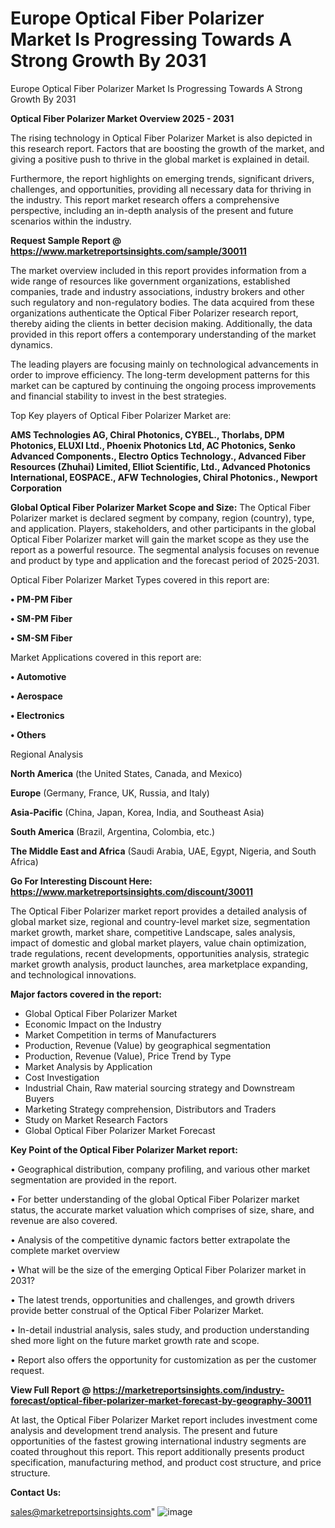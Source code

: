 # Europe Optical Fiber Polarizer Market Is Progressing Towards A Strong Growth By 2031
Europe Optical Fiber Polarizer Market Is Progressing Towards A Strong Growth By 2031

<Strong> Optical Fiber Polarizer Market Overview 2025 - 2031</strong>

The rising technology in Optical Fiber Polarizer Market is also depicted in this research report. Factors that are boosting the growth of the market, and giving a positive push to thrive in the global market is explained in detail.

Furthermore, the report highlights on emerging trends, significant drivers, challenges, and opportunities, providing all necessary data for thriving in the industry. This report market research offers a comprehensive perspective, including an in-depth analysis of the present and future scenarios within the industry.

<strong>Request Sample Report @ <a href=https://www.marketreportsinsights.com/sample/30011>https://www.marketreportsinsights.com/sample/30011</a></strong>

The market overview included in this report provides information from a wide range of resources like government organizations, established companies, trade and industry associations, industry brokers and other such regulatory and non-regulatory bodies. The data acquired from these organizations authenticate the Optical Fiber Polarizer research report, thereby aiding the clients in better decision making. Additionally, the data provided in this report offers a contemporary understanding of the market dynamics.

The leading players are focusing mainly on technological advancements in order to improve efficiency. The long-term development patterns for this market can be captured by continuing the ongoing process improvements and financial stability to invest in the best strategies.

Top Key players of Optical Fiber Polarizer Market are:

<strong>AMS Technologies AG, Chiral Photonics, CYBEL., Thorlabs, DPM Photonics, ELUXI Ltd., Phoenix Photonics Ltd, AC Photonics, Senko Advanced Components., Electro Optics Technology., Advanced Fiber Resources (Zhuhai) Limited, Elliot Scientific, Ltd., Advanced Photonics International, EOSPACE., AFW Technologies, Chiral Photonics., Newport Corporation</strong>

<strong><b>Global Optical Fiber Polarizer Market Scope and Size:</b></strong>
The Optical Fiber Polarizer market is declared segment by company, region (country), type, and application. Players, stakeholders, and other participants in the global Optical Fiber Polarizer market will gain the market scope as they use the report as a powerful resource. The segmental analysis focuses on revenue and product by type and application and the forecast period of 2025-2031.

Optical Fiber Polarizer Market Types covered in this report are:

<strong>• PM-PM Fiber

• SM-PM Fiber

• SM-SM Fiber</strong>

Market Applications covered in this report are:

<strong>• Automotive

• Aerospace

• Electronics

• Others</strong> 

Regional Analysis

<strong>North America</strong> (the United States, Canada, and Mexico)

<strong>Europe</strong> (Germany, France, UK, Russia, and Italy)

<strong>Asia-Pacific</strong> (China, Japan, Korea, India, and Southeast Asia)

<strong>South America</strong> (Brazil, Argentina, Colombia, etc.)

<strong>The Middle East and Africa</strong> (Saudi Arabia, UAE, Egypt, Nigeria, and South Africa)

<strong>Go For Interesting Discount Here: <a href=https://www.marketreportsinsights.com/discount/30011>https://www.marketreportsinsights.com/discount/30011</a></strong>

The Optical Fiber Polarizer market report provides a detailed analysis of global market size, regional and country-level market size, segmentation market growth, market share, competitive Landscape, sales analysis, impact of domestic and global market players, value chain optimization, trade regulations, recent developments, opportunities analysis, strategic market growth analysis, product launches, area marketplace expanding, and technological innovations.

<strong><b>Major factors covered in the report:</b></strong>
<ul>
  <li>Global Optical Fiber Polarizer Market </li>
  <li>Economic Impact on the Industry</li>
  <li>Market Competition in terms of Manufacturers</li>
  <li>Production, Revenue (Value) by geographical segmentation</li>
  <li>Production, Revenue (Value), Price Trend by Type</li>
  <li>Market Analysis by Application</li>
  <li>Cost Investigation</li>
  <li>Industrial Chain, Raw material sourcing strategy and Downstream Buyers</li>
  <li>Marketing Strategy comprehension, Distributors and Traders</li>
  <li>Study on Market Research Factors</li>
  <li>Global Optical Fiber Polarizer Market Forecast</li>
</ul>

<strong><b>Key Point of the Optical Fiber Polarizer Market report:</b></strong>

• Geographical distribution, company profiling, and various other market segmentation are provided in the report.

• For better understanding of the global Optical Fiber Polarizer market status, the accurate market valuation which comprises of size, share, and revenue are also covered.

• Analysis of the competitive dynamic factors better extrapolate the complete market overview

• What will be the size of the emerging Optical Fiber Polarizer market in 2031?

• The latest trends, opportunities and challenges, and growth drivers provide better construal of the Optical Fiber Polarizer Market.

• In-detail industrial analysis, sales study, and production understanding shed more light on the future market growth rate and scope.

• Report also offers the opportunity for customization as per the customer request.

<strong><b>View Full Report @ <a href=https://marketreportsinsights.com/industry-forecast/optical-fiber-polarizer-market-forecast-by-geography-30011>https://marketreportsinsights.com/industry-forecast/optical-fiber-polarizer-market-forecast-by-geography-30011</a></b></strong>


At last, the Optical Fiber Polarizer Market report includes investment come analysis and development trend analysis. The present and future opportunities of the fastest growing international industry segments are coated throughout this report. This report additionally presents product specification, manufacturing method, and product cost structure, and price structure.

<strong>Contact Us:</strong>

sales@marketreportsinsights.com"
![image](https://github.com/user-attachments/assets/241bf8f5-5ee5-4078-a8db-da18951c6619)
